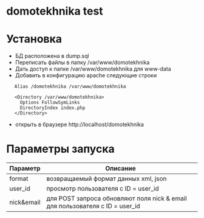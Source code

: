 domotekhnika test
=================

Установка
=========
- БД расположена в dump.sql
- Переписать файлы в папку /var/www/domotekhnika
- Дать доступ к папке /var/www/domotekhnika для www-data
- Добавить в конфигурацию apache следующие строки
```
   Alias /domotekhnika /var/www/domotekhnika
   
   <Directory /var/www/domotekhnika>
     Options FollowSymLinks
     DirectoryIndex index.php
   </Directory>

```
- открыть в браузере http://localhost/domotekhnika

Параметры запуска
=================
| Параметр | Описание |
|----------|----------|
|format    | возвращаемый формат данных xml, json |
|user_id   | просмотр пользователя с ID = user_id |
|nick&email| для POST запроса обновляют поля nick & email для пользователя c ID = user_id|
